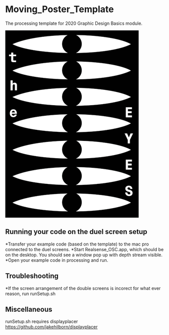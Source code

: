 # Moving_Poster_Template #

The processing template for 2020 Graphic Design Basics module.

![Posters](/Raw/JT_Poster.gif?raw=true)  

## Running your code on the duel screen setup ##
*Transfer your example code (based on the template) to the mac pro connected to the duel screens.
*Start Realsense_OSC.app, which should be on the desktop. You should see a window pop up with depth stream visible.
*Open your example code in processing and run. 

## Troubleshooting ##
*If the screen arrangement of the double screens is incorect for what ever reason, run runSetup.sh

## Miscellaneous ##
runSetup.sh requires displayplacer https://github.com/jakehilborn/displayplacer

